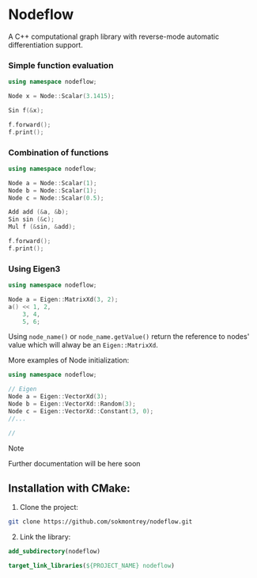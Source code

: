 # Nodeflow

A C++ computational graph library with reverse-mode automatic differentiation support.

### Simple function evaluation
```cpp
using namespace nodeflow;

Node x = Node::Scalar(3.1415);

Sin f(&x);

f.forward();
f.print();
```

### Combination of functions
```cpp
using namespace nodeflow;

Node a = Node::Scalar(1);
Node b = Node::Scalar(1);
Node c = Node::Scalar(0.5);

Add add (&a, &b);
Sin sin (&c);
Mul f (&sin, &add);

f.forward();
f.print();
```

### Using Eigen3
```cpp
using namespace nodeflow;

Node a = Eigen::MatrixXd(3, 2);
a() << 1, 2, 
    3, 4,
    5, 6;
```

Using `node_name()` or `node_name.getValue()` return the reference to nodes' value which will alway be an `Eigen::MatrixXd`.

More examples of Node initialization:
```cpp
using namespace nodeflow;

// Eigen
Node a = Eigen::VectorXd(3);
Node b = Eigen::VectorXd::Random(3);
Node c = Eigen::VectorXd::Constant(3, 0);
//...

//
```

> [!NOTE]
> Further documentation will be here soon

## Installation with CMake:

1. Clone the project:

```bash
git clone https://github.com/sokmontrey/nodeflow.git
```

2. Link the library:

```cmake
add_subdirectory(nodeflow)

target_link_libraries(${PROJECT_NAME} nodeflow)
```

